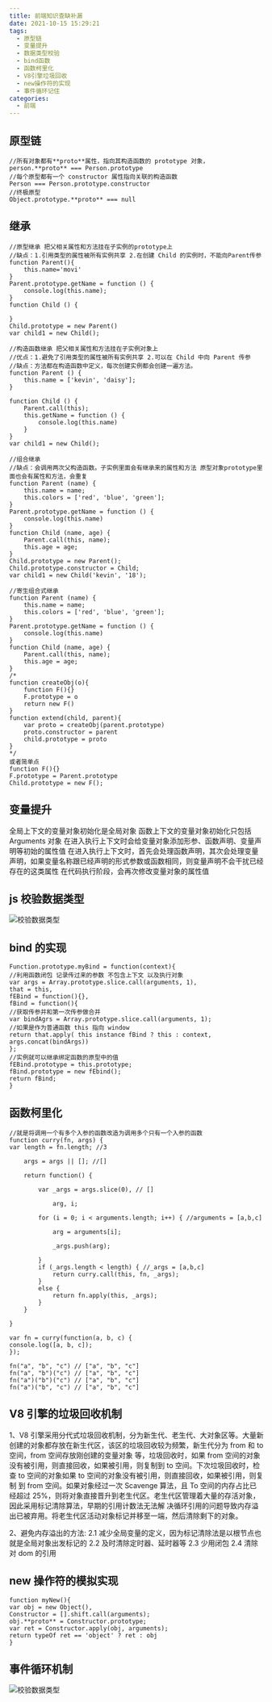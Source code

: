```yaml
---
title: 前端知识查缺补漏
date: 2021-10-15 15:29:21
tags:
  - 原型链
  - 变量提升
  - 数据类型校验
  - bind函数
  - 函数柯里化
  - V8引擎垃圾回收
  - new操作符的实现
  - 事件循环记住
categories:
  - 前端
---
```


## 原型链

```
//所有对象都有**proto**属性，指向其构造函数的 prototype 对象，
person.**proto** === Person.prototype
//每个原型都有一个 constructor 属性指向关联的构造函数
Person === Person.prototype.constructor
//终极原型
Object.prototype.**proto** === null
```

## 继承

```
//原型继承 把父相关属性和方法挂在子实例的prototype上
//缺点：1.引用类型的属性被所有实例共享 2.在创建 Child 的实例时，不能向Parent传参
function Parent(){
    this.name='movi'
}
Parent.prototype.getName = function () {
    console.log(this.name);
}
function Child () {

}
Child.prototype = new Parent()
var child1 = new Child();

//构造函数继承 把父相关属性和方法挂在子实例对象上
//优点：1.避免了引用类型的属性被所有实例共享 2.可以在 Child 中向 Parent 传参
//缺点：方法都在构造函数中定义，每次创建实例都会创建一遍方法。
function Parent () {
    this.name = ['kevin', 'daisy'];
}

function Child () {
    Parent.call(this);
    this.getName = function () {
        console.log(this.name)
    }
}
var child1 = new Child();

//组合继承
//缺点：会调用两次父构造函数。子实例里面会有继承来的属性和方法 原型对象prototype里面也会有属性和方法，会重复
function Parent (name) {
    this.name = name;
    this.colors = ['red', 'blue', 'green'];
}
Parent.prototype.getName = function () {
    console.log(this.name)
}
function Child (name, age) {
    Parent.call(this, name);
    this.age = age;
}
Child.prototype = new Parent();
Child.prototype.constructor = Child;
var child1 = new Child('kevin', '18');

//寄生组合式继承
function Parent (name) {
    this.name = name;
    this.colors = ['red', 'blue', 'green'];
}
Parent.prototype.getName = function () {
    console.log(this.name)
}
function Child (name, age) {
    Parent.call(this, name);
    this.age = age;
}
/*
function createObj(o){
    function F(){}
    F.prototype = o
    return new F()
}
function extend(child, parent){
    var proto = createObj(parent.prototype)
    proto.constructor = parent
    child.prototype = proto
}
*/
或者简单点
function F(){}
F.prototype = Parent.prototype
Child.prototype = new F();
```

## 变量提升

全局上下文的变量对象初始化是全局对象
函数上下文的变量对象初始化只包括 Arguments 对象
在进入执行上下文时会给变量对象添加形参、函数声明、变量声明等初始的属性值
在进入执行上下文时，首先会处理函数声明，其次会处理变量声明，如果变量名称跟已经声明的形式参数或函数相同，则变量声明不会干扰已经存在的这类属性
在代码执行阶段，会再次修改变量对象的属性值

## js 校验数据类型

![校验数据类型](/img/front-engineer/typeOf.png)

## bind 的实现

```
Function.prototype.myBind = function(context){
//利用函数闭包 记录传过来的参数 不包含上下文 以及执行对象
var args = Array.prototype.slice.call(arguments, 1),
that = this,
fEBind = function(){},
fBind = function(){
//获取传参并和第一次传参做合并
var bindAgrs = Array.prototype.slice.call(arguments, 1);
//如果是作为普通函数 this 指向 window
return that.apply( this instance fBind ? this : context, args.concat(bindArgs))
};
//实例就可以继承绑定函数的原型中的值
fEBind.prototype = this.prototype;
fBind.prototype = new fEbind();
return fBind;
}
```

## 函数柯里化

```
//就是将调用一个有多个入参的函数改造为调用多个只有一个入参的函数
function curry(fn, args) {
var length = fn.length; //3

    args = args || []; //[]

    return function() {

        var _args = args.slice(0), // []

            arg, i;

        for (i = 0; i < arguments.length; i++) { //arguments = [a,b,c]

            arg = arguments[i];

            _args.push(arg);

        }
        if (_args.length < length) { //_args = [a,b,c]
            return curry.call(this, fn, _args);
        }
        else {
            return fn.apply(this, _args);
        }
    }

}

var fn = curry(function(a, b, c) {
console.log([a, b, c]);
});

fn("a", "b", "c") // ["a", "b", "c"]
fn("a", "b")("c") // ["a", "b", "c"]
fn("a")("b")("c") // ["a", "b", "c"]
fn("a")("b", "c") // ["a", "b", "c"]
```

## V8 引擎的垃圾回收机制

1、V8 引擎采用分代式垃圾回收机制，分为新生代、老生代、大对象区等。大量新创建的对象都存放在新生代区，该区的垃圾回收较为频繁，新生代分为 from 和 to 空间，from 空间存放刚创建的变量对象
等，垃圾回收时，如果 from 空间的对象没有被引用，则直接回收，如果被引用，则复制到 to 空间。下次垃圾回收时，检查 to 空间的对象如果 to 空间的对象没有被引用，则直接回收，如果被引用，则复制
到 from 空间。如果对象经过一次 Scavenge 算法，且 To 空间的内存占比已经超过 25%，则将对象直接晋升到老生代区。老生代区管理着大量的存活对象，因此采用标记清除算法，早期的引用计数法无法解
决循环引用的问题导致内存溢出已被弃用。将老生代区活动对象标记并移至一端，然后清除剩下的对象。

2、避免内存溢出的方法:
2.1 减少全局变量的定义，因为标记清除法是以根节点也就是全局对象出发标记的
2.2 及时清除定时器、延时器等
2.3 少用闭包
2.4 清除对 dom 的引用

## new 操作符的模拟实现

```
function myNew(){
var obj = new Object(),
Constructor = [].shift.call(arguments);
obj.**proto** = Constructor.prototype;
var ret = Constructor.apply(obj, arguments);
return typeOf ret == 'object' ? ret : obj
}
```

## 事件循环机制

![校验数据类型](/img/front-engineer/eventLoop.png)
